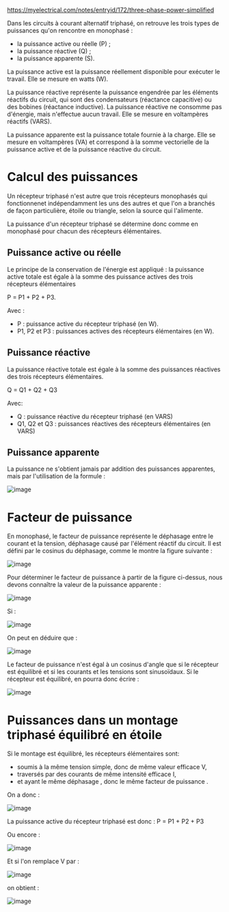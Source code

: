  https://myelectrical.com/notes/entryid/172/three-phase-power-simplified
 
 Dans les circuits à courant alternatif triphasé, on retrouve les trois types de puissances qu'on rencontre en monophasé :

 - la puissance active ou réelle (P) ;
 - la puissance réactive (Q) ;
 - la puissance apparente (S).

La puissance active est la puissance réellement disponible pour exécuter le travail. Elle se mesure en watts (W).

La puissance réactive représente la puissance engendrée par les éléments réactifs du circuit, qui sont des condensateurs (réactance capacitive) ou des bobines (réactance inductive). 
La puissance réactive ne consomme pas d'énergie, mais n'effectue aucun travail. Elle se mesure en voltampères réactifs (VARS).

La puissance apparente est la puissance totale fournie à la charge. Elle se mesure en voltampères (VA) et correspond à la somme vectorielle de la puissance active et de la puissance réactive du circuit.

# Calcul des puissances

Un récepteur triphasé n'est autre que trois récepteurs monophasés qui fonctionnenet indépendamment les uns des autres et que l'on a branchés de façon particulière, étoile ou triangle, selon la source qui l'alimente.

La puissance d'un récepteur triphasé se détermine donc comme en monophasé pour chacun des récepteurs élémentaires.

## Puissance active ou réelle 

Le principe de la conservation de l'énergie est appliqué : la puissance active totale est égale à la somme des puissance actives des trois récepteurs élémentaires 

P = P1 + P2 + P3.

Avec :

- P : puissance active du récepteur triphasé (en W).
- P1, P2 et P3 : puissances actives des récepteurs élémentaires (en W).

## Puissance réactive

La puissance réactive totale est égale à la somme des puissances réactives des trois récepteurs élémentaires.

Q = Q1 + Q2 + Q3

Avec: 
- Q : puissance réactive du récepteur triphasé (en VARS)
- Q1, Q2 et Q3 : puissances réactives des récepteurs élémentaires (en VARS)

## Puissance apparente

La puissance ne s'obtient jamais par addition des puissances apparentes, mais par l'utilisation de la formule :  

![image](https://user-images.githubusercontent.com/43913055/193457704-d88abc47-792f-45b3-b76b-233a2b7a68fe.png)

# Facteur de puissance

En monophasé, le facteur de puissance représente le déphasage entre le courant et la tension, déphasage causé par l'élément réactif du circuit. Il est défini par le cosinus du déphasage, comme le montre la figure suivante :

![image](https://user-images.githubusercontent.com/43913055/193457745-d7209009-5d3d-4dfa-bc44-467c26d181d8.png)


Pour déterminer le facteur de puissance à partir de la figure ci-dessus, nous devons connaître la valeur de la puissance apparente :

![image](https://user-images.githubusercontent.com/43913055/193457815-97168f29-259b-432a-919c-9c5c0c68b027.png)

Si :

![image](https://user-images.githubusercontent.com/43913055/193457858-446c14f8-afe8-4acd-b586-47c060c0013b.png)

On peut en déduire que :

![image](https://user-images.githubusercontent.com/43913055/193457872-2a05b0e6-0365-4b8d-975b-6a1362a5ee7b.png)

Le facteur de puissance n'est égal à un cosinus d'angle que si le récepteur est équilibré et si les courants et les tensions sont sinusoïdaux.
Si le récepteur est équilibré, en pourra donc écrire : 

![image](https://user-images.githubusercontent.com/43913055/193457917-a3e7fe17-dc0f-4949-a0af-43b4d2118d7c.png)

# Puissances dans un montage triphasé équilibré en étoile

Si le montage est équilibré, les récepteurs élémentaires sont:

- soumis à la même tension simple, donc de même valeur efficace V,
- traversés par des courants de même intensité efficace I,
- et ayant le même déphasage , donc le même facteur de puissance .

On a donc :

![image](https://user-images.githubusercontent.com/43913055/193458099-b0cf7153-2bf0-48eb-8da3-63b62a0dde81.png)

La puissance active du récepteur triphasé est donc : P = P1 + P2 + P3

Ou encore : 

![image](https://user-images.githubusercontent.com/43913055/193458073-3430eec4-1e19-439e-9cb8-3c636756a0a4.png)


Et si l'on remplace V par : 

![image](https://user-images.githubusercontent.com/43913055/193459352-cb45d95a-2f32-435d-a66d-d05fb3385cf8.png)

on obtient :

![image](https://user-images.githubusercontent.com/43913055/193459367-d43303d5-9537-4725-bb5f-587e583c33f0.png)
